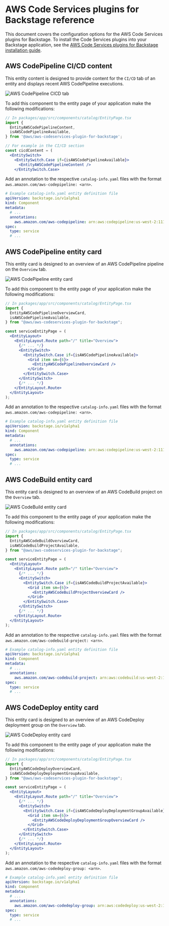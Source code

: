 # AWS Code Services plugins for Backstage reference

This document covers the configuration options for the AWS Code Services plugins for Backstage. To install the Code Services plugins into your Backstage application, see the [AWS Code Services plugins for Backstage installation guide](install.md).

## AWS CodePipeline CI/CD content

This entity content is designed to provide content for the `CI/CD` tab of an entity and displays recent AWS CodePipeline executions.

![AWS CodePipeline CICD tab](/docs/images/codepipeline-tab.png "AWS CodePipeline CICD tab")

To add this component to the entity page of your application make the following modifications:

```jsx
// In packages/app/src/components/catalog/EntityPage.tsx
import {
  EntityAWSCodePipelineContent,
  isAWSCodePipelineAvailable,
} from '@aws/aws-codeservices-plugin-for-backstage';

// For example in the CI/CD section
const cicdContent = (
  <EntitySwitch>
    <EntitySwitch.Case if={isAWSCodePipelineAvailable}>
      <EntityAWSCodePipelineContent />
    </EntitySwitch.Case>
```

Add an annotation to the respective `catalog-info.yaml` files with the format `aws.amazon.com/aws-codepipeline: <arn>`.

```yaml
# Example catalog-info.yaml entity definition file
apiVersion: backstage.io/v1alpha1
kind: Component
metadata:
  # ...
  annotations:
    aws.amazon.com/aws-codepipeline: arn:aws:codepipeline:us-west-2:111111111:example-pipeline
spec:
  type: service
  # ...
```

## AWS CodePipeline entity card

This entity card is designed to an overview of an AWS CodePipeline pipeline on the `Overview` tab.

![AWS CodePipeline entity card](/docs/images/codepipeline-entity-card.png "AWS CodePipeline entity card")

To add this component to the entity page of your application make the following modifications:

```jsx
// In packages/app/src/components/catalog/EntityPage.tsx
import {
  EntityAWSCodePipelineOverviewCard,
  isAWSCodePipelineAvailable,
} from "@aws/aws-codeservices-plugin-for-backstage";

const serviceEntityPage = (
  <EntityLayout>
    <EntityLayout.Route path="/" title="Overview">
      {/* ... */}
      <EntitySwitch>
        <EntitySwitch.Case if={isAWSCodePipelineAvailable}>
          <Grid item sm={6}>
            <EntityAWSCodePipelineOverviewCard />
          </Grid>
        </EntitySwitch.Case>
      </EntitySwitch>
      {/* ... */}
    </EntityLayout.Route>
  </EntityLayout>
);
```

Add an annotation to the respective `catalog-info.yaml` files with the format `aws.amazon.com/aws-codepipeline: <arn>`.

```yaml
# Example catalog-info.yaml entity definition file
apiVersion: backstage.io/v1alpha1
kind: Component
metadata:
  # ...
  annotations:
    aws.amazon.com/aws-codepipeline: arn:aws:codepipeline:us-west-2:111111111:example-pipeline
spec:
  type: service
  # ...
```

## AWS CodeBuild entity card

This entity card is designed to an overview of an AWS CodeBuild project on the `Overview` tab.

![AWS CodeBuild entity card](/docs/images/codebuild-entity-card.png "AWS CodeBuild entity card")

To add this component to the entity page of your application make the following modifications:

```jsx
// In packages/app/src/components/catalog/EntityPage.tsx
import {
  EntityAWSCodeBuildOverviewCard,
  isAWSCodeBuildProjectAvailable,
} from "@aws/aws-codeservices-plugin-for-backstage";

const serviceEntityPage = (
  <EntityLayout>
    <EntityLayout.Route path="/" title="Overview">
      {/* ... */}
      <EntitySwitch>
        <EntitySwitch.Case if={isAWSCodeBuildProjectAvailable}>
          <Grid item sm={6}>
            <EntityAWSCodeBuildProjectOverviewCard />
          </Grid>
        </EntitySwitch.Case>
      </EntitySwitch>
      {/* ... */}
    </EntityLayout.Route>
  </EntityLayout>
);
```

Add an annotation to the respective `catalog-info.yaml` files with the format `aws.amazon.com/aws-codebuild-project: <arn>`.

```yaml
# Example catalog-info.yaml entity definition file
apiVersion: backstage.io/v1alpha1
kind: Component
metadata:
  # ...
  annotations:
    aws.amazon.com/aws-codebuild-project: arn:aws:codebuild:us-west-2:1111111111:project/example-project
spec:
  type: service
  # ...
```

## AWS CodeDeploy entity card

This entity card is designed to an overview of an AWS CodeDeploy deployment group on the `Overview` tab.

![AWS CodeDeploy entity card](/docs/images/codedeploy-entity-card.png "AWS CodeDeploy entity card")

To add this component to the entity page of your application make the following modifications:

```jsx
// In packages/app/src/components/catalog/EntityPage.tsx
import {
  EntityAWSCodeDeployOverviewCard,
  isAWSCodeDeployDeploymentGroupAvailable,
} from "@aws/aws-codeservices-plugin-for-backstage";

const serviceEntityPage = (
  <EntityLayout>
    <EntityLayout.Route path="/" title="Overview">
      {/* ... */}
      <EntitySwitch>
        <EntitySwitch.Case if={isAWSCodeDeployDeploymentGroupAvailable}>
          <Grid item sm={6}>
            <EntityAWSCodeDeployDeploymentGroupOverviewCard />
          </Grid>
        </EntitySwitch.Case>
      </EntitySwitch>
      {/* ... */}
    </EntityLayout.Route>
  </EntityLayout>
);
```

Add an annotation to the respective `catalog-info.yaml` files with the format `aws.amazon.com/aws-codedeploy-group: <arn>`.

```yaml
# Example catalog-info.yaml entity definition file
apiVersion: backstage.io/v1alpha1
kind: Component
metadata:
  # ...
  annotations:
    aws.amazon.com/aws-codedeploy-group: arn:aws:codedeploy:us-west-2:1111111111:deploymentgroup:example/example-group
spec:
  type: service
  # ...
```
